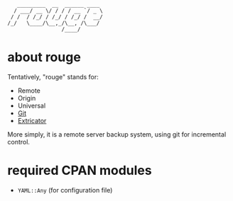 	   _________  __  ______ ____ 
	  / ___/ __ \/ / / / __ `/ _ \
	 / /  / /_/ / /_/ / /_/ /  __/
	/_/   \____/\__,_/\__, /\___/ 
	                 /____/       

# about rouge

Tentatively, "rouge" stands for:

* Remote
* Origin
* Universal
* [Git][git]
* [Extricator][extricate]

More simply, it is a remote server backup system, using git for incremental control.

[git]: http://git-scm.org "Git Homepage"
[extricate]: http://google.com/search?q=define:extricate "Definition of Extricate"

# required CPAN modules

* `YAML::Any` (for configuration file)
